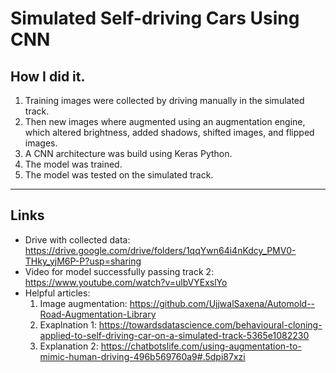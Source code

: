 # Simulated Self-driving Cars Using CNN

## How I did it.
1. Training images were collected by driving manually in the simulated track.
2. Then new images where augmented using an augmentation engine, which altered brightness, added shadows, shifted images, and flipped images.
3. A CNN architecture was build using Keras Python.
4. The model was trained.
5. The model was tested on the simulated track.

---
## Links
- Drive with collected data: https://drive.google.com/drive/folders/1qqYwn64i4nKdcy_PMV0-THky_yjM6P-P?usp=sharing
- Video for model successfully passing track 2: https://www.youtube.com/watch?v=ulbVYExslYo
- Helpful articles:
    1.  Image augmentation: https://github.com/UjjwalSaxena/Automold--Road-Augmentation-Library
    2.  Exaplnation 1: https://towardsdatascience.com/behavioural-cloning-applied-to-self-driving-car-on-a-simulated-track-5365e1082230
    3.  Explanation 2: https://chatbotslife.com/using-augmentation-to-mimic-human-driving-496b569760a9#.5dpi87xzi
